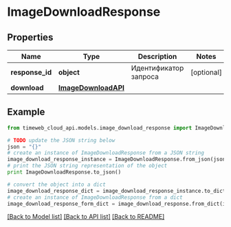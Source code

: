 # ImageDownloadResponse


## Properties
Name | Type | Description | Notes
------------ | ------------- | ------------- | -------------
**response_id** | **object** | Идентификатор запроса | [optional] 
**download** | [**ImageDownloadAPI**](ImageDownloadAPI.md) |  | 

## Example

```python
from timeweb_cloud_api.models.image_download_response import ImageDownloadResponse

# TODO update the JSON string below
json = "{}"
# create an instance of ImageDownloadResponse from a JSON string
image_download_response_instance = ImageDownloadResponse.from_json(json)
# print the JSON string representation of the object
print ImageDownloadResponse.to_json()

# convert the object into a dict
image_download_response_dict = image_download_response_instance.to_dict()
# create an instance of ImageDownloadResponse from a dict
image_download_response_form_dict = image_download_response.from_dict(image_download_response_dict)
```
[[Back to Model list]](../README.md#documentation-for-models) [[Back to API list]](../README.md#documentation-for-api-endpoints) [[Back to README]](../README.md)


